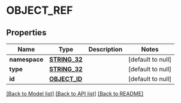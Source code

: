# OBJECT_REF

## Properties
Name | Type | Description | Notes
------------ | ------------- | ------------- | -------------
**namespace** | [**STRING_32**](STRING_32.md) |  | [default to null]
**type** | [**STRING_32**](STRING_32.md) |  | [default to null]
**id** | [**OBJECT_ID**](ObjectId.md) |  | [default to null]

[[Back to Model list]](../README.md#documentation-for-models) [[Back to API list]](../README.md#documentation-for-api-endpoints) [[Back to README]](../README.md)


